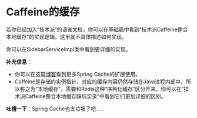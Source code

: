 # Caffeine的缓存

若你已经加入“技术派”的语雀文档，你可以在基础篇中看到“技术派Caffeine整合本地缓存”的实现逻辑。这里就不具体描述如何实现。

你可以在SidebarServiceImpl类中看到更详细的实现。

**补充信息**：

-   你可以在这篇[博客](https://blog.csdn.net/youbl/article/details/113052502)看到更多Spring Cache的扩展使用。
-   Caffeine是存储的实例指针，对应的缓存内容仍然存储在Java进程内部中，所以称之为“本地缓存”。需要和Redis这种“序列化缓存”区分开来。你可以在“技术派Caffeine整合本地缓存踩坑实录”中看到它们更加详细的区别。

**吐槽一下**：Spring Cache也太垃圾了吧……



















